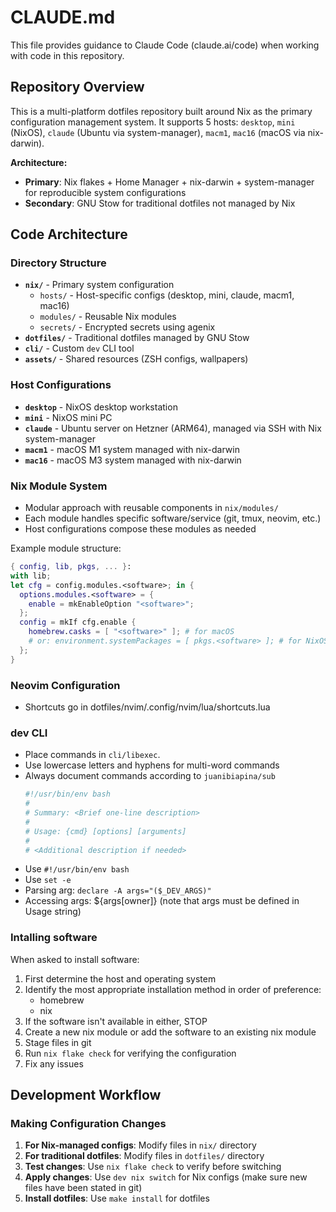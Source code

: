 # CLAUDE.md

This file provides guidance to Claude Code (claude.ai/code) when working with code in this repository.

## Repository Overview

This is a multi-platform dotfiles repository built around Nix as the primary configuration management system.
It supports 5 hosts: `desktop`, `mini` (NixOS), `claude` (Ubuntu via system-manager), `macm1`, `mac16` (macOS via nix-darwin).

**Architecture:**
- **Primary**: Nix flakes + Home Manager + nix-darwin + system-manager for reproducible system configurations
- **Secondary**: GNU Stow for traditional dotfiles not managed by Nix

## Code Architecture

### Directory Structure

- **`nix/`** - Primary system configuration
  - `hosts/` - Host-specific configs (desktop, mini, claude, macm1, mac16)
  - `modules/` - Reusable Nix modules
  - `secrets/` - Encrypted secrets using agenix
- **`dotfiles/`** - Traditional dotfiles managed by GNU Stow
- **`cli/`** - Custom `dev` CLI tool
- **`assets/`** - Shared resources (ZSH configs, wallpapers)

### Host Configurations

- **`desktop`** - NixOS desktop workstation
- **`mini`** - NixOS mini PC
- **`claude`** - Ubuntu server on Hetzner (ARM64), managed via SSH with Nix system-manager
- **`macm1`** - macOS M1 system managed with nix-darwin
- **`mac16`** - macOS M3 system managed with nix-darwin

### Nix Module System

- Modular approach with reusable components in `nix/modules/`
- Each module handles specific software/service (git, tmux, neovim, etc.)
- Host configurations compose these modules as needed

Example module structure:
```nix
{ config, lib, pkgs, ... }:
with lib;
let cfg = config.modules.<software>; in {
  options.modules.<software> = {
    enable = mkEnableOption "<software>";
  };
  config = mkIf cfg.enable {
    homebrew.casks = [ "<software>" ]; # for macOS
    # or: environment.systemPackages = [ pkgs.<software> ]; # for NixOS
  };
}
```

### Neovim Configuration

- Shortcuts go in dotfiles/nvim/.config/nvim/lua/shortcuts.lua

### dev CLI

- Place commands in `cli/libexec`.
- Use lowercase letters and hyphens for multi-word commands
- Always document commands according to `juanibiapina/sub`
  ```bash
  #!/usr/bin/env bash
  #
  # Summary: <Brief one-line description>
  #
  # Usage: {cmd} [options] [arguments]
  #
  # <Additional description if needed>
  ```
- Use `#!/usr/bin/env bash`
- Use `set -e`
- Parsing arg: `declare -A args="($_DEV_ARGS)"`
- Accessing args: ${args[owner]} (note that args must be defined in Usage string)

### Intalling software

When asked to install software:

1. First determine the host and operating system
2. Identify the most appropriate installation method in order of preference:
   - homebrew
   - nix
3. If the software isn't available in either, STOP
4. Create a new nix module or add the software to an existing nix module
5. Stage files in git
6. Run `nix flake check` for verifying the configuration
7. Fix any issues

## Development Workflow

### Making Configuration Changes

1. **For Nix-managed configs**: Modify files in `nix/` directory
2. **For traditional dotfiles**: Modify files in `dotfiles/` directory
3. **Test changes**: Use `nix flake check` to verify before switching
4. **Apply changes**: Use `dev nix switch` for Nix configs (make sure new files have been stated in git)
5. **Install dotfiles**: Use `make install` for dotfiles
